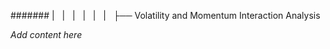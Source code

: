####### |   |   |   |   |   |   ├── Volatility and Momentum Interaction Analysis

*Add content here*